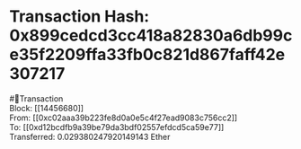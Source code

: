
Transaction Hash: 0x899cedcd3cc418a82830a6db99ce35f2209ffa33fb0c821d867faff42e307217
====================================================================================
  
#💸Transaction  
Block: [[14456680]]  
From: [[0xc02aaa39b223fe8d0a0e5c4f27ead9083c756cc2]]  
To: [[0xd12bcdfb9a39be79da3bdf02557efdcd5ca59e77]]  
Transferred: 0.029380247920149143 Ether